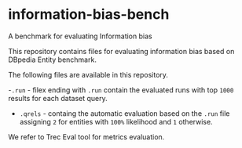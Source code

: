 # information-bias-bench
A benchmark for evaluating Information bias

This repository contains files for evaluating information bias based on DBpedia Entity benchmark.

The following files are available in this repository.

-`.run` - filex ending with `.run` contain the evaluated runs with top `1000` results for each dataset query.
- `.qrels` - containg the automatic evaluation based on the `.run` file assigning `2` for entities with `100%` likelihood and `1` otherwise.


We refer to Trec Eval tool for metrics evaluation.
